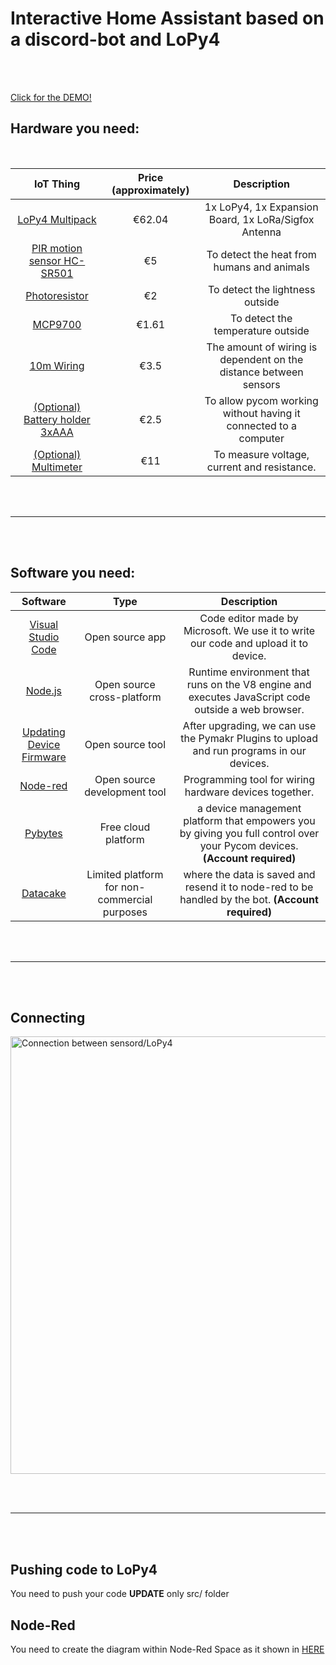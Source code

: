 # Interactive Home Assistant based on a discord-bot and LoPy4

\
&nbsp;

[Click for the DEMO!](https://www.youtube.com/watch?v=Ks9MIsQYBEU)

## Hardware you need:

<br>

|                                                                                        IoT Thing                                                                                        | Price (approximately) |                            Description                            |
| :-------------------------------------------------------------------------------------------------------------------------------------------------------------------------------------: | :-------------------: | :---------------------------------------------------------------: |
|                                                              [LoPy4 Multipack](https://pycom.io/product/lopy4-multipack/)                                                               |        €62.04         |       1x LoPy4, 1x Expansion Board, 1x LoRa/Sigfox Antenna        |
|                                             [PIR motion sensor HC-SR501](https://www.electrokit.com/produkt/pir-rorelsedetektor-hc-sr501/)                                              |          €5           |            To detect the heat from humans and animals             |
| [Photoresistor](https://www.m.nu/sensorer-matinstrument/photo-cell-cds-photoresistor?gclid=CjwKCAjwuvmHBhAxEiwAWAYj-EwZZJBLXmTLrn8YjVEzYRRmUgefOMfwIDSC0TDIUQpdVgOqqnVABxoC9fMQAvD_BwE) |          €2           |                  To detect the lightness outside                  |
|                                                     [MCP9700](https://www.electrokit.com/produkt/mcp9700a-to-92-temperaturgivare/)                                                      |         €1.61         |                 To detect the temperature outside                 |
|                                         [10m Wiring](https://www.biltema.se/bil---mc/elsystem/kontakter-och-uttag/kopplingsledning-2000018077)                                          |         €3.5          | The amount of wiring is dependent on the distance between sensors |
|                              [(Optional) Battery holder 3xAAA](https://www.electrokit.com/en/product/battery-holder-3xaaa-with-switch-and-jst-connector/)                               |         €2.5          | To allow pycom working without having it connected to a computer  |
|                          [(Optional) Multimeter](https://www.hornbach.se/shop/Multimeter-MALMBERGS-digital-Compact-Cat-III-600V/6153937/artikel-detaljer.html)                          |          €11          |            To measure voltage, current and resistance.            |

\
&nbsp;

---

\
&nbsp;

## Software you need:

|                                 Software                                 |                     Type                     |                                                        Description                                                        |
| :----------------------------------------------------------------------: | :------------------------------------------: | :-----------------------------------------------------------------------------------------------------------------------: |
|           [Visual Studio Code](https://code.visualstudio.com/)           |               Open source app                |                    Code editor made by Microsoft. We use it to write our code and upload it to device.                    |
|                    [Node.js](https://nodejs.org/en/)                     |          Open source cross-platform          |            Runtime environment that runs on the V8 engine and executes JavaScript code outside a web browser.             |
| [Updating Device Firmware](https://docs.pycom.io/updatefirmware/device/) |               Open source tool               |                 After upgrading, we can use the Pymakr Plugins to upload and run programs in our devices.                 |
|                     [Node-red](https://nodered.org/)                     |         Open source development tool         |                                  Programming tool for wiring hardware devices together.                                   |
|                   [Pybytes](https://pybytes.pycom.io/)                   |             Free cloud platform              | a device management platform that empowers you by giving you full control over your Pycom devices. **(Account required)** |
|                   [Datacake](https://app.datacake.de/)                   | Limited platform for non-commercial purposes |            where the data is saved and resend it to node-red to be handled by the bot. **(Account required)**             |

\
&nbsp;

---

\
&nbsp;

## Connecting

<img  src="https://i.ibb.co/wCp2rgC/project.png"  width="700px" alt="Connection between sensord/LoPy4" border="0" style="display: block; margin: 0 auto">

\
&nbsp;

---

\
&nbsp;

## Pushing code to LoPy4

You need to push your code **UPDATE** only src/ folder

## Node-Red

You need to create the diagram within Node-Red Space as it shown in [HERE](https://github.com/itsAiham/home_assistant/tree/main/node-red)
